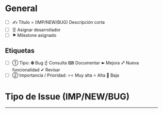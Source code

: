 # **General**

- [ ] ✍ Título = (IMP/NEW/BUG) Descripción corta
- [ ] 웃 Asignar desarrollador
- [ ] ⚑ Milestone asignado

## **Etiquetas**
- [ ] ➀ Tipo: ⛔ Bug ☝ Consulta ⌨ Documentar ➽ Mejora ♐ Nueva funcionalidad ✔ Revisar
- [ ] ➁ Importancia / Prioridad: ⭐️⭐️ Muy alta ⭐️ Alta 💩 Baja

# **Tipo de Issue (IMP/NEW/BUG)**
<!-- NOTA
_Para referenciar a otro desarrollador utiliza @
Para referenciar a otro Issue o Pull Request utiliza # o Username/Repository#
Para referenciar a un Commit pega el SHA, User@SHA, o Username/Repository@SHA_
NOTA -->

<!-- IMP Eliminar línea
  ## **(IMP) Definición de una mejora**
  ### Descripción de la mejora:
  Descripción
  ### Requisitos necesarios y notas sobre la posible implementación:
  Notas
IMP Eliminar línea -->

<!-- NEW Eliminar línea
  ## **(NEW) Definición de una nueva funcionalidad**
  ### Descripción de la nueva funcionalidad:
  Descripción
  ### Requisitos necesarios y notas sobre la posible implementación:
  Notas
NEW Eliminar línea -->

<!-- BUG Eliminar línea
  ## **(BUG) Definición de un nuevo Bug**
  ### Comportamiento esperado:
  Comportamiento_Esperado
  ### Comportamiento observado:
  Comportamiento_observado
  ### Datos de versión y configuración necesarios:
  Datos
  ### Detalle de la excepción o log de error:
    Datos
  ### Pasos para reproducir el bug o archivo de ejemplo:
    - Pasos 
BUG Eliminar línea -->

<!-- NOTA
Para añadir un enlace utiliza [enlace](url)
Para añadir código utiliza `codigo`
Para añadir código con colores utiliza
```C#
// Código con colores
codigo = 3;
```
NOTA -->

<!-- DATOS Eliminar línea
# **Datos complementarios**
  ## Capturas de pantalla, imágenes, archivos:
  ## Enlaces con información adicional: 
  ## Código de referencia: 
  # **Listado preliminar de tareas**
  - [ ] Tarea1
DATOS Eliminar línea -->
---
